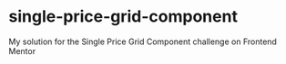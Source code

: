 # single-price-grid-component
My solution for the Single Price Grid Component challenge on Frontend Mentor
